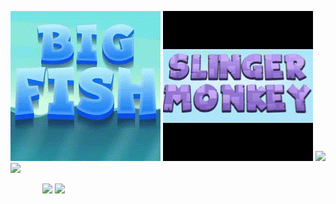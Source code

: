 
![](squaregif.gif)
![](slingermonkey.gif)
![](giftdeck.gif)
![](dinocatch.gif)

&nbsp;&nbsp;&nbsp;&nbsp;&nbsp;&nbsp;&nbsp;&nbsp;&nbsp;&nbsp;&nbsp;&nbsp;&nbsp;![](skidcar.gif)
![](cutiepie.gif)


